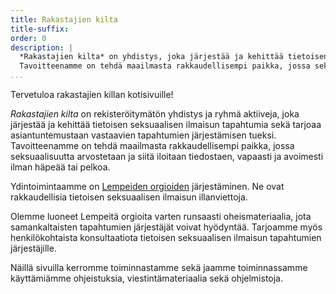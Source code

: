 ```yaml
---
title: Rakastajien kilta
title-suffix:
order: 0
description: |
  *Rakastajien kilta* on yhdistys, joka järjestää ja kehittää tietoisen seksuaalisen ilmaisun tapahtumia sekä tarjoaa asiantuntemustaan vastaavien tapahtumien järjestämisen tueksi.
  Tavoitteenamme on tehdä maailmasta rakkaudellisempi paikka, jossa seksuaalisuutta arvostetaan ja siitä iloitaan tiedostaen, vapaasti ja avoimesti ilman häpeää tai pelkoa.
...
```


Tervetuloa rakastajien killan kotisivuille!

*Rakastajien kilta* on rekisteröitymätön yhdistys ja ryhmä aktiiveja, joka järjestää ja kehittää tietoisen seksuaalisen ilmaisun tapahtumia sekä tarjoaa asiantuntemustaan vastaavien tapahtumien järjestämisen tueksi.
Tavoitteenamme on tehdä maailmasta rakkaudellisempi paikka, jossa seksuaalisuutta arvostetaan ja siitä iloitaan tiedostaen, vapaasti ja avoimesti ilman häpeää tai pelkoa.

Ydintoimintaamme on [Lempeiden orgioiden][orgy] järjestäminen.
Ne ovat rakkaudellisia tietoisen seksuaalisen ilmaisun illanviettoja.

Olemme luoneet Lempeitä orgioita varten runsaasti oheismateriaalia, jota samankaltaisten tapahtumien järjestäjät voivat hyödyntää.
Tarjoamme myös henkilökohtaista konsultaatiota tietoisen seksuaalisen ilmaisun tapahtumien järjestäjille.

[orgy]: gentle-orgy/

Näillä sivuilla kerromme toiminnastamme sekä jaamme toiminnassamme käyttämiämme ohjeistuksia, viestintämateriaalia sekä ohjelmistoja.
